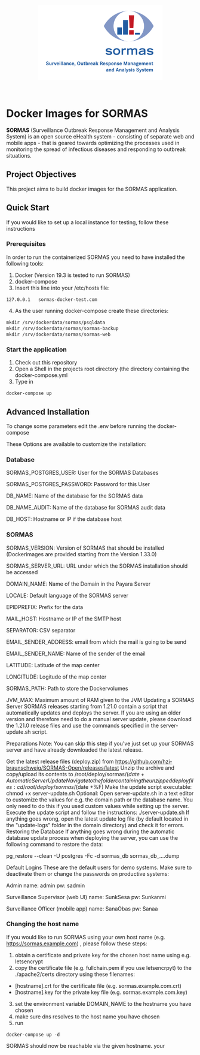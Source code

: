 <p align="center">
  <a href="https://sormas.org/">
    <img
      alt="SORMAS - Surveillance, Outbreak Response Management and Analysis System"
      src="logo.png"
      height="200"
    />
  </a>
  <br/>
</p>
<br/>

# Docker Images for SORMAS

**SORMAS** (Surveillance Outbreak Response Management and Analysis System) is an open source eHealth system - consisting of separate web and mobile apps - that is geared towards optimizing the processes used in monitoring the spread of infectious diseases and responding to outbreak situations.

## Project Objectives
This project aims to build docker images for the SORMAS application.

## Quick Start

If you would like to set up a local instance for testing, follow these instructions

### Prerequisites

In order to run the containerized SORMAS you need to have installed the following tools: 

1. Docker (Version 19.3 is tested to run SORMAS)
2. docker-compose
3. Insert this line into your /etc/hosts file: 
``` 
127.0.0.1	sormas-docker-test.com
```  
4. As the user running docker-compose create these directories:
```
mkdir /srv/dockerdata/sormas/psqldata
mkdir /srv/dockerdata/sormas/sormas-backup
mkdir /srv/dockerdata/sormas/sormas-web

```

### Start the application
1. Check out this repository
2. Open a Shell in the projects root directory (the directory containing the docker-compose.yml
3. Type in 
```
docker-compose up
```


## Advanced Installation

To change some parameters edit the .env before running the docker-compose

These Options are available to customize the installation:

### Database
SORMAS_POSTGRES_USER: User for the SORMAS Databases

SORMAS_POSTGRES_PASSWORD: Password for this User

DB_NAME: Name of the database for the SORMAS data

DB_NAME_AUDIT: Name of the database for SORMAS audit data 

DB_HOST: Hostname or IP if the database host
### SORMAS
SORMAS_VERSION: Version of SORMAS that should be installed (Dockerimages are provided starting from the Version 1.33.0)

SORMAS_SERVER_URL: URL under which the SORMAS installation should be accessed

DOMAIN_NAME: Name of the Domain in the Payara Server

LOCALE: Default language of the SORMAS server 

EPIDPREFIX: Prefix for the data

MAIL_HOST: Hostname or IP of the SMTP host

SEPARATOR: CSV separator 

EMAIL_SENDER_ADDRESS: email from which the mail is going to be send

EMAIL_SENDER_NAME: Name of the sender of the email

LATITUDE: Latitude of the map center

LONGITUDE: Logitude of the map center

SORMAS_PATH: Path to store the Dockervolumes 

JVM_MAX: Maximum amount of RAM given to the JVM
Updating a SORMAS Server
SORMAS releases starting from 1.21.0 contain a script that automatically updates and deploys the server. If you are using an older version and therefore need to do a manual server update, please download the 1.21.0 release files and use the commands specified in the server-update.sh script.

Preparations
Note: You can skip this step if you've just set up your SORMAS server and have already downloaded the latest release.

Get the latest release files (deploy.zip) from https://github.com/hzi-braunschweig/SORMAS-Open/releases/latest
Unzip the archive and copy/upload its contents to /root/deploy/sormas/$(date +%F)
Automatic Server Update
Navigate to the folder containing the unzipped deploy files: cd /root/deploy/sormas/$(date +%F)
Make the update script executable: chmod +x server-update.sh
Optional: Open server-update.sh in a text editor to customize the values for e.g. the domain path or the database name. You only need to do this if you used custom values while setting up the server.
Execute the update script and follow the instructions: ./server-update.sh
If anything goes wrong, open the latest update log file (by default located in the "update-logs" folder in the domain directory) and check it for errors.
Restoring the Database
If anything goes wrong during the automatic database update process when deploying the server, you can use the following command to restore the data:

pg_restore --clean -U postgres -Fc -d sormas_db sormas_db_....dump

Default Logins
These are the default users for demo systems. Make sure to deactivate them or change the passwords on productive systems:

Admin
name: admin pw: sadmin

Surveillance Supervisor (web UI)
name: SunkSesa pw: Sunkanmi

Surveillance Officer (mobile app)
name: SanaObas pw: Sanaa

### Changing the host name

If you would like to run SORMAS using your own host name (e.g. https://sormas.example.com) , please follow these steps: 

1. obtain a certificate and private key for the chosen host name using e.g. letsencrypt
2. copy the certificate file (e.g. fullchain.pem if you use letsencrpyt) to the ./apache2/certs directory using these filenames: 
- [hostname].crt for the certificate file (e.g. sormas.example.com.crt)
- [hostname].key for the private key file (e.g. sormas.example.com.key)
3. set the environment variable DOMAIN_NAME to the hostname you have chosen
4. make sure dns resolves to the host name you have chosen
4. run 
```
docker-compose up -d 
```

SORMAS should now be reachable via the given hostname. 
your 
